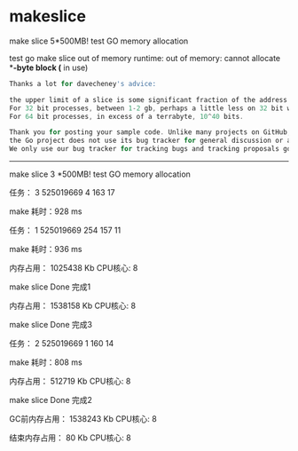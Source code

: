 # makeslice

make slice 5*500MB! test GO memory allocation

test go make slice out of memory
runtime: out of memory: cannot allocate *******-byte block (****** in use)

```go
Thanks a lot for davecheney's advice:

the upper limit of a slice is some significant fraction of the address space of a process.
For 32 bit processes, between 1-2 gb, perhaps a little less on 32 bit windows because of DLL address space fragmentation.
For 64 bit processes, in excess of a terrabyte, 10^40 bits.

Thank you for posting your sample code. Unlike many projects on GitHub, 
the Go project does not use its bug tracker for general discussion or asking questions. 
We only use our bug tracker for tracking bugs and tracking proposals going through the Proposal Process.
```

---------------------------

make slice  3 *500MB! test GO memory allocation

任务： 3 525019669 4 163 17

make 耗时：928 ms

任务： 1 525019669 254 157 11

make 耗时：936 ms

内存占用： 1025438 Kb  CPU核心: 8

make slice Done  完成1

内存占用： 1538158 Kb  CPU核心: 8

make slice Done  完成3

任务： 2 525019669 1 160 14

make 耗时：808 ms

内存占用： 512719 Kb  CPU核心: 8

make slice Done  完成2

GC前内存占用： 1538243 Kb  CPU核心: 8

结束内存占用： 80 Kb  CPU核心: 8
